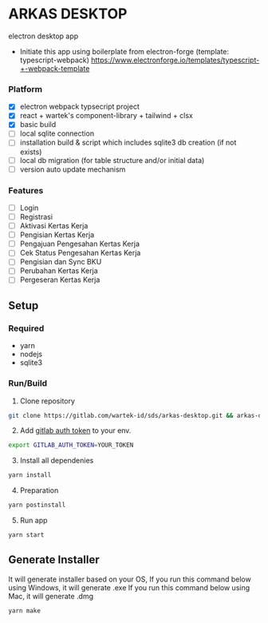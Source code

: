 # ARKAS DESKTOP
electron desktop app

- Initiate this app using boilerplate from electron-forge (template: typescript-webpack) https://www.electronforge.io/templates/typescript-+-webpack-template

### Platform
- [x] electron webpack typsecript project
- [x] react + wartek's component-library + tailwind + clsx
- [x] basic build
- [ ] local sqlite connection
- [ ] installation build & script which includes sqlite3 db creation (if not exists)
- [ ] local db migration (for table structure and/or initial data)
- [ ] version auto update mechanism

### Features
- [ ] Login
- [ ] Registrasi
- [ ] Aktivasi Kertas Kerja
- [ ] Pengisian Kertas Kerja
- [ ] Pengajuan Pengesahan Kertas Kerja
- [ ] Cek Status Pengesahan Kertas Kerja
- [ ] Pengisian dan Sync BKU
- [ ] Perubahan Kertas Kerja
- [ ] Pergeseran Kertas Kerja

## Setup
### Required
- yarn
- nodejs
- sqlite3

### Run/Build

1. Clone repository
```bash
git clone https://gitlab.com/wartek-id/sds/arkas-desktop.git && arkas-desktop
```

2. Add [gitlab auth token](https://wartek.atlassian.net/wiki/spaces/ENG/pages/1684734334/How+To+Setup+GITLAB+AUTH+TOKEN) to your env.

```bash
export GITLAB_AUTH_TOKEN=YOUR_TOKEN
```

3. Install all dependenies
```bash
yarn install
```

4. Preparation
```bash
yarn postinstall
```

5. Run app
```bash
yarn start
```

## Generate Installer
It will generate installer based on your OS,
If you run this command below using Windows, it will generate .exe
If you run this command below using Mac, it will generate .dmg

```bash
yarn make
```

